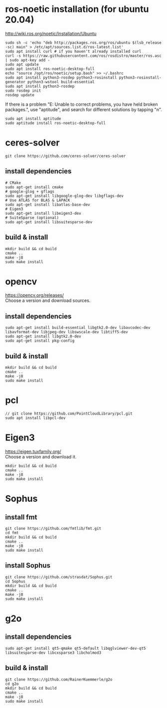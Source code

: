 # ros-noetic installation (for ubuntu 20.04)

<http://wiki.ros.org/noetic/Installation/Ubuntu>
```
sudo sh -c 'echo "deb http://packages.ros.org/ros/ubuntu $(lsb_release -sc) main" > /etc/apt/sources.list.d/ros-latest.list'  
sudo apt install curl # if you haven't already installed curl  
curl -s https://raw.githubusercontent.com/ros/rosdistro/master/ros.asc | sudo apt-key add -  
sudo apt update  
sudo apt install ros-noetic-desktop-full  
echo "source /opt/ros/noetic/setup.bash" >> ~/.bashrc  
sudo apt install python3-rosdep python3-rosinstall python3-rosinstall-generator python3-wstool build-essential  
sudo apt install python3-rosdep  
sudo rosdep init  
rosdep update  
```
If there is a problem "E: Unable to correct problems, you have held broken packages.", use "aptitude", and search for different solutions by tapping "n".
```
sudo apt install aptitude  
sudo aptitude install ros-noetic-desktop-full  
```

# ceres-solver

```
git clone https://github.com/ceres-solver/ceres-solver
```

## install dependencies
```
# CMake  
sudo apt-get install cmake
# google-glog + gflags  
sudo apt-get install libgoogle-glog-dev libgflags-dev
# Use ATLAS for BLAS & LAPACK  
sudo apt-get install libatlas-base-dev
# Eigen3  
sudo apt-get install libeigen3-dev
# SuiteSparse (optional)  
sudo apt-get install libsuitesparse-dev
```
## build & install
```
mkdir build && cd build  
cmake ..  
make -j8  
sudo make install  
```

# opencv

<https://opencv.org/releases/>  
Choose a version and download sources.

## install dependencies
```
sudo apt-get install build-essential libgtk2.0-dev libavcodec-dev libavformat-dev libjpeg-dev libswscale-dev libtiff5-dev  
sudo apt-get install libgtk2.0-dev  
sudo apt-get install pkg-config  
```
## build & install
```
mkdir build && cd build  
cmake ..  
make -j8  
sudo make install  
```

# pcl

```
// git clone https://github.com/PointCloudLibrary/pcl.git 
sudo apt install libpcl-dev
```

# Eigen3

<https://eigen.tuxfamily.org/>  
Choose a version and download it.  

```
mkdir build && cd build  
cmake ..  
make -j8  
sudo make install  
```

# Sophus

## install fmt
```
git clone https://github.com/fmtlib/fmt.git
cd fmt
mkdir build && cd build  
cmake ..  
make -j8  
sudo make install  
```

## install Sophus
```
git clone https://github.com/strasdat/Sophus.git
cd Sophus
mkdir build && cd build  
cmake ..  
make -j8  
sudo make install  
```

# g2o

## install dependencies
```
sudo apt-get install qt5-qmake qt5-default libqglviewer-dev-qt5 libsuitesparse-dev libcxsparse3 libcholmod3
```

## build & install
```
git clone https://github.com/RainerKuemmerle/g2o
cd g2o
mkdir build && cd build  
cmake ..  
make -j8  
sudo make install  
```

